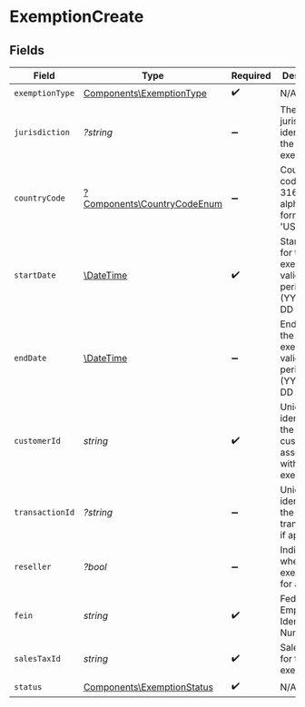# ExemptionCreate


## Fields

| Field                                                                     | Type                                                                      | Required                                                                  | Description                                                               |
| ------------------------------------------------------------------------- | ------------------------------------------------------------------------- | ------------------------------------------------------------------------- | ------------------------------------------------------------------------- |
| `exemptionType`                                                           | [Components\ExemptionType](../../Models/Components/ExemptionType.md)      | :heavy_check_mark:                                                        | N/A                                                                       |
| `jurisdiction`                                                            | *?string*                                                                 | :heavy_minus_sign:                                                        | The jurisdiction identifier for the exemption                             |
| `countryCode`                                                             | [?Components\CountryCodeEnum](../../Models/Components/CountryCodeEnum.md) | :heavy_minus_sign:                                                        | Country code in ISO 3166-1 alpha-2 format (e.g., 'US')                    |
| `startDate`                                                               | [\DateTime](https://www.php.net/manual/en/class.datetime.php)             | :heavy_check_mark:                                                        | Start date for the exemption validity period (YYYY-MM-DD format)          |
| `endDate`                                                                 | [\DateTime](https://www.php.net/manual/en/class.datetime.php)             | :heavy_minus_sign:                                                        | End date for the exemption validity period (YYYY-MM-DD format)            |
| `customerId`                                                              | *string*                                                                  | :heavy_check_mark:                                                        | Unique identifier for the customer associated with the exemption          |
| `transactionId`                                                           | *?string*                                                                 | :heavy_minus_sign:                                                        | Unique identifier for the transaction, if applicable                      |
| `reseller`                                                                | *?bool*                                                                   | :heavy_minus_sign:                                                        | Indicates whether the exemption is for a reseller                         |
| `fein`                                                                    | *string*                                                                  | :heavy_check_mark:                                                        | Federal Employer Identification Number                                    |
| `salesTaxId`                                                              | *string*                                                                  | :heavy_check_mark:                                                        | Sales tax ID for the exemption                                            |
| `status`                                                                  | [Components\ExemptionStatus](../../Models/Components/ExemptionStatus.md)  | :heavy_check_mark:                                                        | N/A                                                                       |